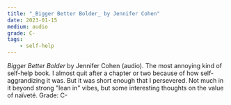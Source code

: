 ```yaml
---
title: "_Bigger Better Bolder_ by Jennifer Cohen"
date: 2023-01-15
medium: audio
grade: C-
tags:
    - self-help
---
```


_Bigger Better Bolder_ by Jennifer Cohen (audio). The most annoying kind of self-help book. I almost quit after a chapter or two because of how self-aggrandizing it was. But it was short enough that I persevered. Not much in it beyond strong "lean in" vibes, but some interesting thoughts on the value of naïveté. Grade: C-
